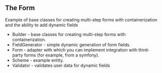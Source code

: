 ## The Form 

Example of base classes for creating multi-step forms with containerization and the ability to add dynamic fields

* Builder - base classes for creating multi-step forms with containerization.
* FieldGenerator - simple dynamic generation of form fields.
* Form - adapter with which you can implement integration with third-party forms (for example, from a symfony).
* Scheme - example entity.
* Validator - validates user data for dynamic fields
